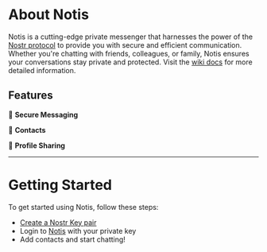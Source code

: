 # About Notis
<!-- &rarr; ![Static Badge](https://img.shields.io/badge/Status:-Pain%20and%20Suffering-red) -->

Notis is a cutting-edge private messenger that harnesses the power of the [Nostr protocol](https://nostr.com) to provide you with secure and efficient communication. Whether you're chatting with friends, colleagues, or family, Notis ensures your conversations stay private and protected. Visit the [wiki docs](https://github.com/davisssamuel/notis/wiki) for more detailed information.

## Features

💬 **Secure Messaging**

👥 **Contacts**
<!-- Easily manage your contacts within Notis. Add, organize, and stay connected with friends and colleagues effortlessly. -->
📲 **Profile Sharing**
<!-- Create and join group chats with your favorite people. Discuss projects, plan events, or simply catch up with friends in a single conversation. -->

___
# Getting Started

To get started using Notis, follow these steps:

- [Create a Nostr Key pair](https://github.com/davisssamuel/notis/wiki#getting-started)
- Login to [Notis](http://163.11.236.128) with your private key
- Add contacts and start chatting!
